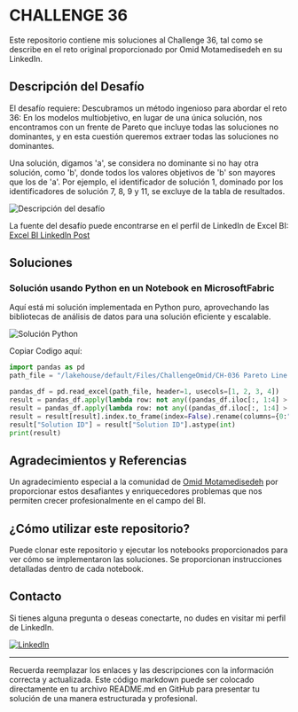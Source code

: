 # CHALLENGE 36

Este repositorio contiene mis soluciones al Challenge 36, tal como se describe en el reto original proporcionado por Omid Motamedisedeh en su LinkedIn.

## Descripción del Desafío

El desafío requiere:
Descubramos un método ingenioso para abordar el reto 36: En los modelos multiobjetivo, en lugar de una única solución, nos encontramos con un frente de Pareto que incluye todas las soluciones no dominantes, y en esta cuestión queremos extraer todas las soluciones no dominantes.

Una solución, digamos 'a', se considera no dominante si no hay otra solución, como 'b', donde todos los valores objetivos de 'b' son mayores que los de 'a'.
Por ejemplo, el identificador de solución 1, dominado por los identificadores de solución 7, 8, 9 y 11, se excluye de la tabla de resultados.

![Descripción del desafío](https://github.com/cristobalsalcedo90/BI_Challenges/blob/72d089bb741fb3b3f5bbbded10d57f013b0fafa6/428_EXCEL_CHALLENGE/Files/ExcelBi.png)

La fuente del desafío puede encontrarse en el perfil de LinkedIn de Excel BI: [Excel BI LinkedIn Post](https://www.linkedin.com/posts/omid-motamedisedeh-74aba166_excelchallenge-powerquerychllenge-excel-activity-7184656532284882944-UuQm?utm_source=share&utm_medium=member_desktop)

## Soluciones

### Solución usando Python en un Notebook en MicrosoftFabric

Aquí está mi solución implementada en Python puro, aprovechando las bibliotecas de análisis de datos para una solución eficiente y escalable.

![Solución Python](https://github.com/cristobalsalcedo90/BI_Challenges/blob/72d089bb741fb3b3f5bbbded10d57f013b0fafa6/428_EXCEL_CHALLENGE/Files/428_EXCEL_CHALLENGE_Python.png)

Copiar Codigo aquí:

```python
import pandas as pd
path_file = "/lakehouse/default/Files/ChallengeOmid/CH-036 Pareto Line.xlsx"

pandas_df = pd.read_excel(path_file, header=1, usecols=[1, 2, 3, 4])
result = pandas_df.apply(lambda row: not any((pandas_df.iloc[:, 1:4] > row[1:4]).all(axis=1)), axis=1)
result = pandas_df.apply(lambda row: not any((pandas_df.iloc[:, 1:4] > row[1:4]).all(axis=1)), axis=1)
result = result[result].index.to_frame(index=False).rename(columns={0:"Solution ID"})+1
result["Solution ID"] = result["Solution ID"].astype(int)
print(result)

```

## Agradecimientos y Referencias

Un agradecimiento especial a la comunidad de [Omid Motamedisedeh](https://www.linkedin.com/in/omid-motamedisedeh-74aba166/) por proporcionar estos desafiantes y enriquecedores problemas que nos permiten crecer profesionalmente en el campo del BI.

## ¿Cómo utilizar este repositorio?

Puede clonar este repositorio y ejecutar los notebooks proporcionados para ver cómo se implementaron las soluciones. Se proporcionan instrucciones detalladas dentro de cada notebook.

## Contacto

Si tienes alguna pregunta o deseas conectarte, no dudes en visitar mi perfil de LinkedIn.

[![LinkedIn](https://img.shields.io/badge/LinkedIn-Cristobal%20Salcedo-blue)](https://www.linkedin.com/in/cristobal-salcedo)

---

Recuerda reemplazar los enlaces y las descripciones con la información correcta y actualizada. Este código markdown puede ser colocado directamente en tu archivo README.md en GitHub para presentar tu solución de una manera estructurada y profesional.
